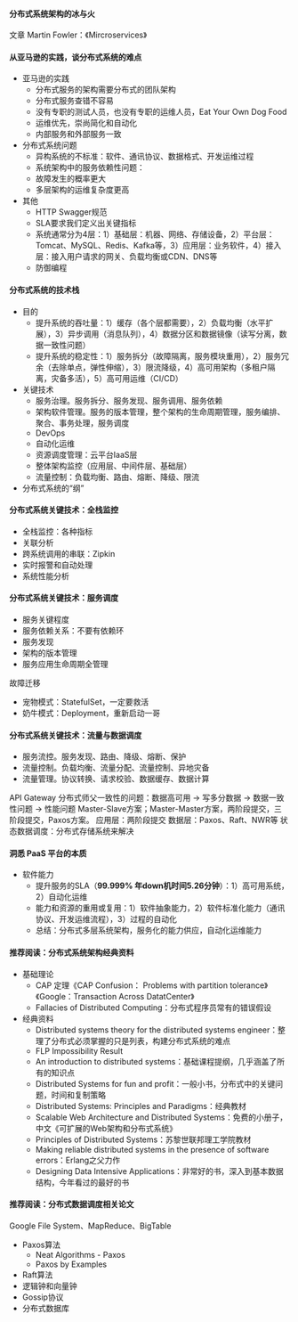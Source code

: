 #### 分布式系统架构的冰与火
文章 Martin Fowler：《Mircroservices》

#### 从亚马逊的实践，谈分布式系统的难点
- 亚马逊的实践
  - 分布式服务的架构需要分布式的团队架构
  - 分布式服务查错不容易
  - 没有专职的测试人员，也没有专职的运维人员，Eat Your Own Dog Food
  - 运维优先，崇尚简化和自动化
  - 内部服务和外部服务一致
- 分布式系统问题
  - 异构系统的不标准：软件、通讯协议、数据格式、开发运维过程
  - 系统架构中的服务依赖性问题：
  - 故障发生的概率更大
  - 多层架构的运维复杂度更高
- 其他
  - HTTP Swagger规范
  - SLA要求我们定义出关键指标
  - 系统通常分为4层：1）基础层：机器、网络、存储设备，2）平台层：Tomcat、MySQL、Redis、Kafka等，3）应用层：业务软件，4）接入层：接入用户请求的网关、负载均衡或CDN、DNS等
  - 防御编程

#### 分布式系统的技术栈
- 目的
  - 提升系统的吞吐量：1）缓存（各个层都需要），2）负载均衡（水平扩展），3）异步调用（消息队列），4）数据分区和数据镜像（读写分离，数据一致性问题）
  - 提升系统的稳定性：1）服务拆分（故障隔离，服务模块重用），2）服务冗余（去除单点，弹性伸缩），3）限流降级，4）高可用架构（多租户隔离，灾备多活），5）高可用运维（CI/CD）
- 关键技术
  - 服务治理。服务拆分、服务发现、服务调用、服务依赖
  - 架构软件管理。服务的版本管理，整个架构的生命周期管理，服务编排、聚合、事务处理，服务调度
  - DevOps
  - 自动化运维
  - 资源调度管理：云平台IaaS层
  - 整体架构监控（应用层、中间件层、基础层）
  - 流量控制：负载均衡、路由、熔断、降级、限流
- 分布式系统的“纲”


#### 分布式系统关键技术：全栈监控
- 全栈监控：各种指标
- 关联分析
- 跨系统调用的串联：Zipkin
- 实时报警和自动处理
- 系统性能分析

#### 分布式系统关键技术：服务调度
- 服务关键程度
- 服务依赖关系：不要有依赖环
- 服务发现
- 架构的版本管理
- 服务应用生命周期全管理

故障迁移
- 宠物模式：StatefulSet，一定要救活
- 奶牛模式：Deployment，重新启动一哥

#### 分布式系统关键技术：流量与数据调度
- 服务流控。服务发现、路由、降级、熔断、保护
- 流量控制。负载均衡、流量分配、流量控制、异地灾备
- 流量管理。协议转换、请求校验、数据缓存、数据计算

API Gateway
分布式师父一致性的问题：数据高可用 -> 写多分数据 -> 数据一致性问题 -> 性能问题
Master-Slave方案；Master-Master方案，两阶段提交，三阶段提交，Paxos方案。
应用层：两阶段提交
数据层：Paxos、Raft、NWR等
状态数据调度：分布式存储系统来解决

#### 洞悉 PaaS 平台的本质
- 软件能力
  - 提升服务的SLA（**99.999% 年down机时间5.26分钟**）：1）高可用系统，2）自动化运维
  - 能力和资源的重用或复用：1）软件抽象能力，2）软件标准化能力（通讯协议、开发运维流程），3）过程的自动化
  - 总结：分布式多层系统架构，服务化的能力供应，自动化运维能力




#### 推荐阅读：分布式系统架构经典资料
- 基础理论
  - CAP 定理《CAP Confusion： Problems with partition tolerance》《Google：Transaction Across DatatCenter》
  - Fallacies of Distributed Computing：分布式程序员常有的错误假设
- 经典资料
  - Distributed systems theory for the distributed systems engineer：整理了分布式必须掌握的只是列表，构建分布式系统的难点
  - FLP Impossibility Result
  - An introduction to distributed systems：基础课程提纲，几乎涵盖了所有的知识点
  - Distributed Systems for fun and profit：一般小书，分布式中的关键问题，时间和复制策略
  - Distributed Systems: Principles and Paradigms：经典教材
  - Scalable Web Architecture and Distributed Systems：免费的小册子，中文《可扩展的Web架构和分布式系统》
  - Principles of Distributed Systems：苏黎世联邦理工学院教材
  - Making reliable distributed systems in the presence of software errors：Erlang之父力作
  - Designing Data Intensive Applications：非常好的书，深入到基本数据结构，今年看过的最好的书

#### 推荐阅读：分布式数据调度相关论文
Google File System、MapReduce、BigTable
- Paxos算法
  - Neat Algorithms - Paxos
  - Paxos by Examples
- Raft算法
- 逻辑钟和向量钟
- Gossip协议
- 分布式数据库
